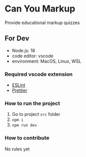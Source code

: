 # Can You Markup

Provide educational markup quizzes

## For Dev

- Node.js: 18
- code editor: vscode
- environment: MacOS, Linux, WSL

### Required vscode extension

- [ESLint](https://marketplace.visualstudio.com/items?itemName=dbaeumer.vscode-eslint)
- [Prettier](https://marketplace.visualstudio.com/items?itemName=esbenp.prettier-vscode)

### How to run the project

1. Go to project `src` folder
2. `npm i`
3. `npm run dev`

### How to contribute

No rules yet
